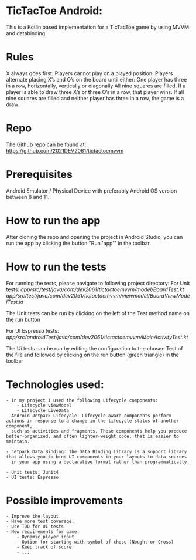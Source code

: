 # TicTacToe Android:
This is a Kotlin based implementation for a TicTacToe game by using MVVM and databinding.

# Rules
X always goes first.
Players cannot play on a played position.
Players alternate placing X’s and O’s on the board until either:
One player has three in a row, horizontally, vertically or diagonally
All nine squares are filled.
If a player is able to draw three X’s or three O’s in a row, that player wins.
If all nine squares are filled and neither player has three in a row, the game is a draw.

# Repo
The Github repo can be found at: https://github.com/2021DEV2061/tictactoemvvm

# Prerequisites
Android Emulator / Physical Device with preferably Android OS version between 8 and 11.

# How to run the app
After cloning the repo and opening the project in Android Studio, you can run the app by clicking the button "Run 'app'" in the toolbar.

# How to run the tests
For running the tests, please navigate to following project directory:
For Unit tests:
        *app/src/test/java/com/dev2061/tictactoemvvm/model/BoardTest.kt*
        *app/src/test/java/com/dev2061/tictactoemvvm/viewmodel/BoardViewModelTest.kt*

The Unit tests can be run by clicking on the left of the Test method name on the run button

For UI Espresso tests:
        *app/src/androidTest/java/com/dev2061/tictactoemvvm/MainActivityTest.kt*

The Ui tests can be run by editing the configuration to the chosen Test of the file and followed by clicking on the run button (green triangle) in the toolbar


# Technologies used:
    - In my project I used the following Lifecycle components:
        - Lifecycle viewModel
        - Lifecycle LiveData
      Android Jetpack Lifecycle: Lifecycle-aware components perform actions in response to a change in the lifecycle status of another component,
      such as activities and fragments. These components help you produce better-organized, and often lighter-weight code, that is easier to maintain.

    - Jetpack Data Binding: The Data Binding Library is a support library that allows you to bind UI components in your layouts to data sources
      in your app using a declarative format rather than programmatically.

    - Unit tests: Junit4
    - UI tests: Espresso

# Possible improvements
    - Improve the layout
    - Have more test coverage.
    - Use TDD for UI tests
    - New requirements for game:
        - Dynamic player input
        - Option for starting with symbol of chose (Nought or Cross)
        - Keep track of score
        - ...



